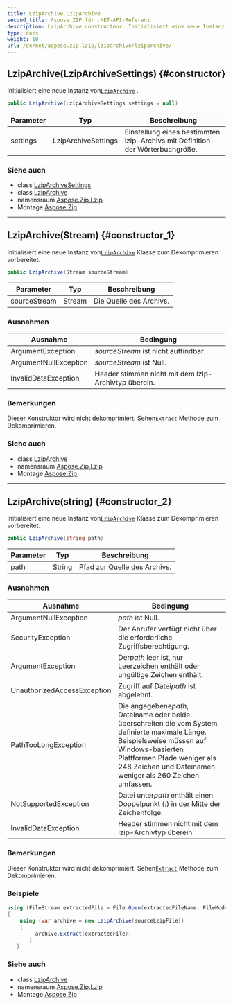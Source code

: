 ```yaml
---
title: LzipArchive.LzipArchive
second_title: Aspose.ZIP für .NET-API-Referenz
description: LzipArchive constructeur. Initialisiert eine neue Instanz vonLzipArchive .
type: docs
weight: 10
url: /de/net/aspose.zip.lzip/lziparchive/lziparchive/
---
```

## LzipArchive(LzipArchiveSettings) {#constructor}

Initialisiert eine neue Instanz von[`LzipArchive`](../) .

```csharp
public LzipArchive(LzipArchiveSettings settings = null)
```

| Parameter | Typ | Beschreibung |
| --- | --- | --- |
| settings | LzipArchiveSettings | Einstellung eines bestimmten lzip-Archivs mit Definition der Wörterbuchgröße. |

### Siehe auch

* class [LzipArchiveSettings](../../lziparchivesettings/)
* class [LzipArchive](../)
* namensraum [Aspose.Zip.Lzip](../../lziparchive/)
* Montage [Aspose.Zip](../../../)

---

## LzipArchive(Stream) {#constructor_1}

Initialisiert eine neue Instanz von[`LzipArchive`](../) Klasse zum Dekomprimieren vorbereitet.

```csharp
public LzipArchive(Stream sourceStream)
```

| Parameter | Typ | Beschreibung |
| --- | --- | --- |
| sourceStream | Stream | Die Quelle des Archivs. |

### Ausnahmen

| Ausnahme | Bedingung |
| --- | --- |
| ArgumentException | *sourceStream* ist nicht auffindbar. |
| ArgumentNullException | *sourceStream* ist Null. |
| InvalidDataException | Header stimmen nicht mit dem lzip-Archivtyp überein. |

### Bemerkungen

Dieser Konstruktor wird nicht dekomprimiert. Sehen[`Extract`](../extract/) Methode zum Dekomprimieren.

### Siehe auch

* class [LzipArchive](../)
* namensraum [Aspose.Zip.Lzip](../../lziparchive/)
* Montage [Aspose.Zip](../../../)

---

## LzipArchive(string) {#constructor_2}

Initialisiert eine neue Instanz von[`LzipArchive`](../) Klasse zum Dekomprimieren vorbereitet.

```csharp
public LzipArchive(string path)
```

| Parameter | Typ | Beschreibung |
| --- | --- | --- |
| path | String | Pfad zur Quelle des Archivs. |

### Ausnahmen

| Ausnahme | Bedingung |
| --- | --- |
| ArgumentNullException | *path* ist Null. |
| SecurityException | Der Anrufer verfügt nicht über die erforderliche Zugriffsberechtigung. |
| ArgumentException | Der*path* leer ist, nur Leerzeichen enthält oder ungültige Zeichen enthält. |
| UnauthorizedAccessException | Zugriff auf Datei*path* ist abgelehnt. |
| PathTooLongException | Die angegebene*path*, Dateiname oder beide überschreiten die vom System definierte maximale Länge. Beispielsweise müssen auf Windows-basierten Plattformen Pfade weniger als 248 Zeichen und Dateinamen weniger als 260 Zeichen umfassen. |
| NotSupportedException | Datei unter*path* enthält einen Doppelpunkt (:) in der Mitte der Zeichenfolge. |
| InvalidDataException | Header stimmen nicht mit dem lzip-Archivtyp überein. |

### Bemerkungen

Dieser Konstruktor wird nicht dekomprimiert. Sehen[`Extract`](../extract/) Methode zum Dekomprimieren.

### Beispiele

```csharp
using (FileStream extractedFile = File.Open(extractedFileName, FileMode.Create))
{
    using (var archive = new LzipArchive(sourceLzipFile))
    {
         archive.Extract(extractedFile);
       }
   }
```

### Siehe auch

* class [LzipArchive](../)
* namensraum [Aspose.Zip.Lzip](../../lziparchive/)
* Montage [Aspose.Zip](../../../)


